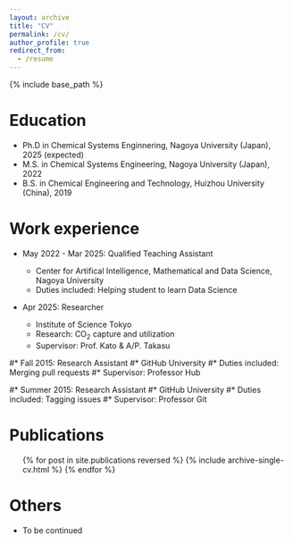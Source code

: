 ```yaml
---
layout: archive
title: "CV"
permalink: /cv/
author_profile: true
redirect_from:
  - /resume
---
```


{% include base_path %}

Education
======
* Ph.D in Chemical Systems Enginnering, Nagoya University (Japan), 2025 (expected)
* M.S. in Chemical Systems Engineering, Nagoya University (Japan), 2022
* B.S. in Chemical Engineering and Technology, Huizhou University (China), 2019

Work experience
======
* May 2022 - Mar 2025: Qualified Teaching Assistant
  * Center for Artifical Intelligence, Mathematical and Data Science, Nagoya University
  * Duties included: Helping student to learn Data Science

* Apr 2025: Researcher
  * Institute of Science Tokyo
  * Research: CO<sub>2</sub> capture and utilization
  * Supervisor: Prof. Kato & A/P. Takasu

#* Fall 2015: Research Assistant
  #* GitHub University
  #* Duties included: Merging pull requests
  #* Supervisor: Professor Hub

#* Summer 2015: Research Assistant
  #* GitHub University
  #* Duties included: Tagging issues
  #* Supervisor: Professor Git
  

Publications
======
  <ul>{% for post in site.publications reversed %}
    {% include archive-single-cv.html %}
  {% endfor %}</ul>

  
Others
======
* To be continued
